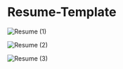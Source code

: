 # Resume-Template

![Resume (1)](https://github.com/Jey-prajapati/Resume-Template/blob/ee08cf72f44c55152eed84d3d323e6466a5401b1/Images/Resume%20(1).png)

![Resume (2)](https://github.com/Jey-prajapati/Resume-Template/blob/69f5a56d1bac366a0796a9aa71dd72907dd03ec8/Images/Resume%20(2).png)

![Resume (3)](https://github.com/Jey-prajapati/Resume-Template/blob/69f5a56d1bac366a0796a9aa71dd72907dd03ec8/Images/Resume%20(3).png)
          
          


